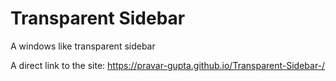 # Transparent Sidebar 
 A windows like transparent sidebar 

A direct link to the site:
https://pravar-gupta.github.io/Transparent-Sidebar-/
